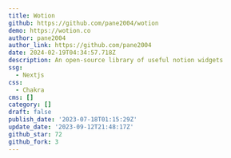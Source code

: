 ```yaml
---
title: Wotion
github: https://github.com/pane2004/wotion
demo: https://wotion.co
author: pane2004
author_link: https://github.com/pane2004
date: 2024-02-19T04:34:57.718Z
description: An open-source library of useful notion widgets
ssg:
  - Nextjs
css:
  - Chakra
cms: []
category: []
draft: false
publish_date: '2023-07-18T01:15:29Z'
update_date: '2023-09-12T21:48:17Z'
github_star: 72
github_fork: 3
---
```

